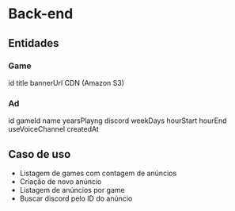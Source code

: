 # Back-end

## Entidades

### Game
id
title
bannerUrl
CDN (Amazon S3)

### Ad
id
gameId
name
yearsPlayng
discord
weekDays
hourStart
hourEnd
useVoiceChannel
createdAt

## Caso de uso
- Listagem de games com contagem de anúncios
- Criação de novo anúncio
- Listagem de anúncios por game
- Buscar discord pelo ID do anúncio